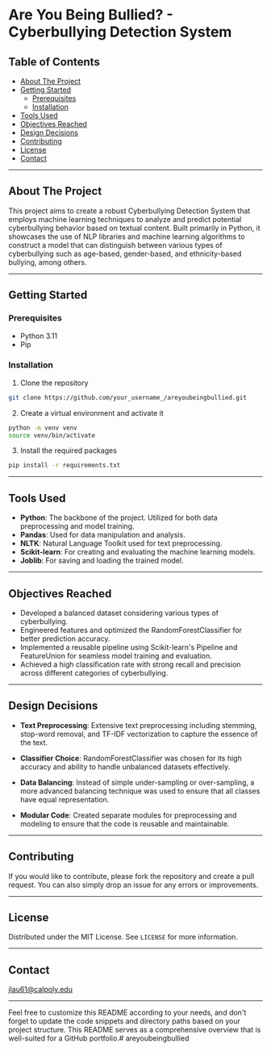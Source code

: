 ﻿# Are You Being Bullied? - Cyberbullying Detection System

## Table of Contents

- [About The Project](#about-the-project)
- [Getting Started](#getting-started)
  - [Prerequisites](#prerequisites)
  - [Installation](#installation)
- [Tools Used](#tools-used)
- [Objectives Reached](#objectives-reached)
- [Design Decisions](#design-decisions)
- [Contributing](#contributing)
- [License](#license)
- [Contact](#contact)

---

## About The Project

This project aims to create a robust Cyberbullying Detection System that employs machine learning techniques to analyze and predict potential cyberbullying behavior based on textual content. Built primarily in Python, it showcases the use of NLP libraries and machine learning algorithms to construct a model that can distinguish between various types of cyberbullying such as age-based, gender-based, and ethnicity-based bullying, among others.

---

## Getting Started

### Prerequisites

- Python 3.11
- Pip

### Installation

1. Clone the repository
```sh
git clone https://github.com/your_username_/areyoubeingbullied.git
```
2. Create a virtual environment and activate it
```sh
python -m venv venv
source venv/bin/activate
```
3. Install the required packages
```sh
pip install -r requirements.txt
```

---

## Tools Used

- **Python**: The backbone of the project. Utilized for both data preprocessing and model training.
- **Pandas**: Used for data manipulation and analysis.
- **NLTK**: Natural Language Toolkit used for text preprocessing.
- **Scikit-learn**: For creating and evaluating the machine learning models.
- **Joblib**: For saving and loading the trained model.

---

## Objectives Reached

- Developed a balanced dataset considering various types of cyberbullying.
- Engineered features and optimized the RandomForestClassifier for better prediction accuracy.
- Implemented a reusable pipeline using Scikit-learn's Pipeline and FeatureUnion for seamless model training and evaluation.
- Achieved a high classification rate with strong recall and precision across different categories of cyberbullying.

---

## Design Decisions

- **Text Preprocessing**: Extensive text preprocessing including stemming, stop-word removal, and TF-IDF vectorization to capture the essence of the text.
  
- **Classifier Choice**: RandomForestClassifier was chosen for its high accuracy and ability to handle unbalanced datasets effectively.

- **Data Balancing**: Instead of simple under-sampling or over-sampling, a more advanced balancing technique was used to ensure that all classes have equal representation.

- **Modular Code**: Created separate modules for preprocessing and modeling to ensure that the code is reusable and maintainable.

---

## Contributing

If you would like to contribute, please fork the repository and create a pull request. You can also simply drop an issue for any errors or improvements.

---

## License

Distributed under the MIT License. See `LICENSE` for more information.

---

## Contact

jlau61@calpoly.edu

---

Feel free to customize this README according to your needs, and don't forget to update the code snippets and directory paths based on your project structure. This README serves as a comprehensive overview that is well-suited for a GitHub portfolio.# areyoubeingbullied
